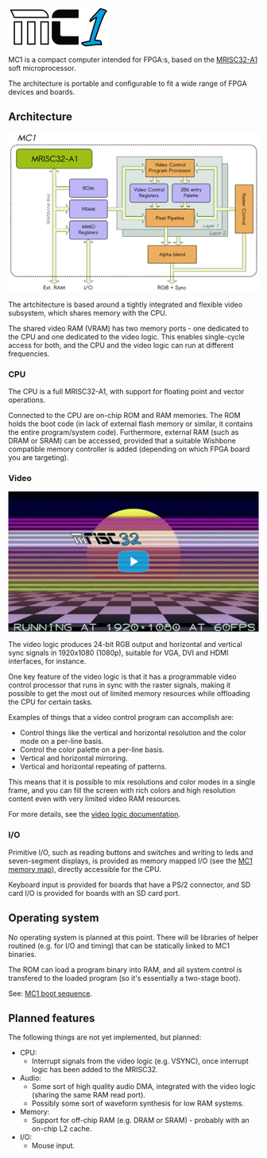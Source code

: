 ![MC1 logo](docs/mc1-logo.png)

MC1 is a compact computer intended for FPGA:s, based on the [MRISC32-A1](https://github.com/mrisc32/mrisc32-a1) soft microprocessor.

The architecture is portable and configurable to fit a wide range of FPGA devices and boards.

## Architecture

![MC1 diagram](docs/mc1-diagram.png)

The artchitecture is based around a tightly integrated and flexible video subsystem, which shares memory with the CPU.

The shared video RAM (VRAM) has two memory ports - one dedicated to the CPU and one dedicated to the video logic. This enables single-cycle access for both, and the CPU and the video logic can run at different frequencies.

### CPU

The CPU is a full MRISC32-A1, with support for floating point and vector operations.

Connected to the CPU are on-chip ROM and RAM memories. The ROM holds the boot code (in lack of external flash memory or similar, it contains the entire program/system code). Furthermore, external RAM (such as DRAM or SRAM) can be accessed, provided that a suitable Wishbone compatible memory controller is added (depending on which FPGA board you are targeting).

### Video

[![MC1 Demo](docs/screenshots/mc1-demo.jpg)](https://vimeo.com/494653227 "MC1 Demo")

The video logic produces 24-bit RGB output and horizontal and vertical sync signals in 1920x1080 (1080p), suitable for VGA, DVI and HDMI interfaces, for instance.

One key feature of the video logic is that it has a programmable video control processor that runs in sync with the raster signals, making it possible to get the most out of limited memory resources while offloading the CPU for certain tasks.

Examples of things that a video control program can accomplish are:
* Control things like the vertical and horizontal resolution and the color mode on a per-line basis.
* Control the color palette on a per-line basis.
* Vertical and horizontal mirroring.
* Vertical and horizontal repeating of patterns.

This means that it is possible to mix resolutions and color modes in a single frame, and you can fill the screen with rich colors and high resolution content even with very limited video RAM resources.

For more details, see the [video logic documentation](docs/video_logic.md).

### I/O

Primitive I/O, such as reading buttons and switches and writing to leds and seven-segment displays, is provided as memory mapped I/O (see the [MC1 memory map](docs/memory_map.md)), directly accessible for the CPU.

Keyboard input is provided for boards that have a PS/2 connector, and SD card I/O is provided for boards with an SD card port.

## Operating system

No operating system is planned at this point. There will be libraries of helper routined (e.g. for I/O and timing) that can be statically linked to MC1 binaries.

The ROM can load a program binary into RAM, and all system control is transfered to the loaded program (so it's essentially a two-stage boot).

See: [MC1 boot sequence](docs/mc1-boot-sequence.md).

## Planned features

The following things are not yet implemented, but planned:

* CPU:
  * Interrupt signals from the video logic (e.g. VSYNC), once interrupt logic has been added to the MRISC32.
* Audio:
  * Some sort of high quality audio DMA, integrated with the video logic (sharing the same RAM read port).
  * Possibly some sort of waveform synthesis for low RAM systems.
* Memory:
  * Support for off-chip RAM (e.g. DRAM or SRAM) - probably with an on-chip L2 cache.
* I/O:
  * Mouse input.

